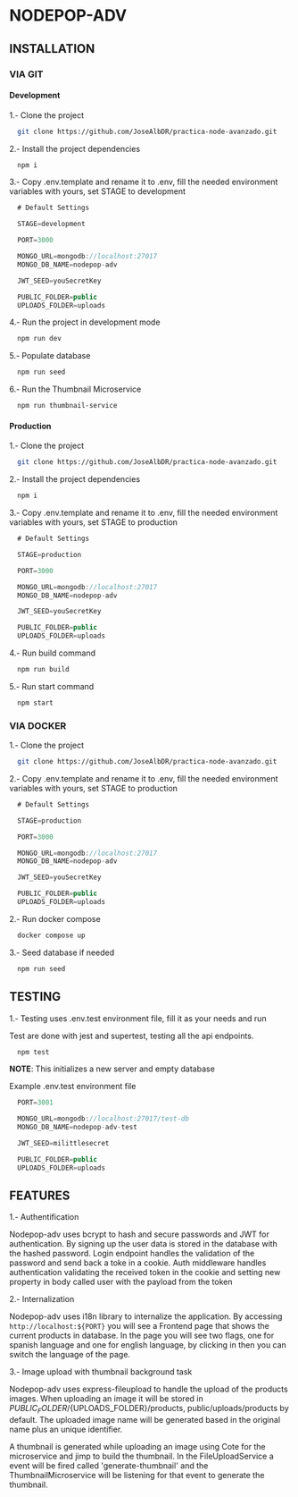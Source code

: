 # NODEPOP-ADV

## INSTALLATION

### VIA GIT

#### Development

1.- Clone the project

```bash
  git clone https://github.com/JoseAlbDR/practica-node-avanzado.git
```

2.- Install the project dependencies

```bash
  npm i
```

3.- Copy .env.template and rename it to .env, fill the needed environment variables with yours, set STAGE to development

```js
  # Default Settings

  STAGE=development

  PORT=3000

  MONGO_URL=mongodb://localhost:27017
  MONGO_DB_NAME=nodepop-adv

  JWT_SEED=youSecretKey

  PUBLIC_FOLDER=public
  UPLOADS_FOLDER=uploads
```

4.- Run the project in development mode

```bash
  npm run dev
```

5.- Populate database

```bash
  npm run seed
```

6.- Run the Thumbnail Microservice

```bash
  npm run thumbnail-service
```

#### Production

1.- Clone the project

```bash
  git clone https://github.com/JoseAlbDR/practica-node-avanzado.git
```

2.- Install the project dependencies

```bash
  npm i
```

3.- Copy .env.template and rename it to .env, fill the needed environment variables with yours, set STAGE to production

```js
  # Default Settings

  STAGE=production

  PORT=3000

  MONGO_URL=mongodb://localhost:27017
  MONGO_DB_NAME=nodepop-adv

  JWT_SEED=youSecretKey

  PUBLIC_FOLDER=public
  UPLOADS_FOLDER=uploads
```

4.- Run build command

```bash
  npm run build
```

5.- Run start command

```bash
  npm start
```

### VIA DOCKER

1.- Clone the project

```bash
  git clone https://github.com/JoseAlbDR/practica-node-avanzado.git
```

2.- Copy .env.template and rename it to .env, fill the needed environment variables with yours, set STAGE to production

```js
  # Default Settings

  STAGE=production

  PORT=3000

  MONGO_URL=mongodb://localhost:27017
  MONGO_DB_NAME=nodepop-adv

  JWT_SEED=youSecretKey

  PUBLIC_FOLDER=public
  UPLOADS_FOLDER=uploads
```

2.- Run docker compose

```bash
  docker compose up
```

3.- Seed database if needed

```bash
  npm run seed
```

## TESTING

1.- Testing uses .env.test environment file, fill it as your needs and run

Test are done with jest and supertest, testing all the api endpoints.

```bash
  npm test
```

**NOTE**: This initializes a new server and empty database

Example .env.test environment file

```js
  PORT=3001

  MONGO_URL=mongodb://localhost:27017/test-db
  MONGO_DB_NAME=nodepop-adv-test

  JWT_SEED=milittlesecret

  PUBLIC_FOLDER=public
  UPLOADS_FOLDER=uploads
```

## FEATURES

1.- Authentification

Nodepop-adv uses bcrypt to hash and secure passwords and JWT for authentication.
By signing up the user data is stored in the database with the hashed password.
Login endpoint handles the validation of the password and send back a toke in a cookie.
Auth middleware handles authentication validating the received token in the cookie and setting new property in body called user with the payload from the token

2.- Internalization

Nodepop-adv uses i18n library to internalize the application.
By accessing `http://localhost:${PORT}` you will see a Frontend page that shows the current products in database.
In the page you will see two flags, one for spanish language and one for english language, by clicking in then you can switch the language of the page.

3.- Image upload with thumbnail background task

Nodepop-adv uses express-fileupload to handle the upload of the products images.
When uploading an image it will be stored in ${PUBLIC_FOLDER}/${UPLOADS_FOLDER}/products, public/uploads/products by default.
The uploaded image name will be generated based in the original name plus an unique identifier.

A thumbnail is generated while uploading an image using Cote for the microservice and jimp to build the thumbnail.
In the FileUploadService a event will be fired called 'generate-thumbnail' and the ThumbnailMicroservice will be listening for that event to generate the thumbnail.
